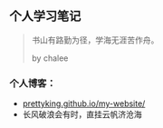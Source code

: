 ## 个人学习笔记

> 书山有路勤为径，学海无涯苦作舟。
>
> by chalee

### 个人博客：

- [prettyking.github.io/my-website/](https://prettyking.github.io/my-website/)
- 长风破浪会有时，直挂云帆济沧海
